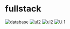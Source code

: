 # fullstack
![database](https://github.com/juharse/fullstack/assets/43442338/f0acc1e8-cb4b-4dad-b7ac-2259fbe933b9)
![uI2](https://github.com/juharse/fullstack/assets/43442338/3495b0da-9383-45a6-9ad7-14371c3fbef4)
![uI2](https://github.com/juharse/fullstack/assets/43442338/f5fa67ad-a4ba-405c-bf4d-cebdbf688eac)
![UI1](https://github.com/juharse/fullstack/assets/43442338/2f6e2710-dbc3-43f3-aeca-1c7c15ae4c33)
